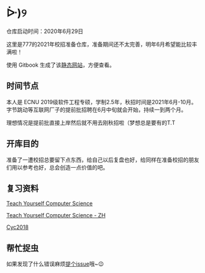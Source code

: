# ᐕ\)୨

仓库启动时间：2020年6月29日

这里是777的2021年校招准备仓库，准备期间还不太完善，明年6月希望能比较丰满啦！

使用 Gitbook 生成了该[静态网站](https://hishark777.gitbook.io/777-interview-notes/)，方便查看。

## 时间节点

本人是 ECNU 2019级软件工程专硕，学制2.5年，秋招时间是2021年6月-10月。 字节跳动等互联网厂子的提前批招聘在6月中旬就会开始，持续一到两个月。

理想情况是提前批直接上岸然后就不用去刚秋招啦（梦想总是要有的T.T

## 开库目的

准备了一遭校招总要留下点东西，给自己以后复盘也好，给同样在准备校招的朋友们用以参考也好，总会创造一点价值的吧。

## 复习资料

[Teach Yourself Computer Science](https://teachyourselfcs.com/)

[Teach Yourself Computer Science - ZH](https://github.com/keithnull/TeachYourselfCS-CN/blob/master/TeachYourselfCS-CN.md)

[Cyc2018](https://www.nowcoder.com/discuss/148929?type=post&order=time&pos=&page=2&channel=1009&source_id=search_post)

## 帮忙捉虫

如果发现了什么错误麻烦[提个issue](https://github.com/hishark/Android-Interview/issues/new)哦~😉

